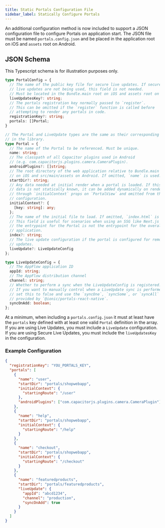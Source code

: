 ```yaml
---
title: Static Portals Configuration File
sidebar_label: Statically Configure Portals
---
```


An additional configuration method is now included to support a JSON configuration file to configure Portals on application start. The JSON file must be named `portals.config.json` and be placed in the application root on iOS and `assets` root on Android.

## JSON Schema

This Typescript schema is for illustration purposes only.

```typescript
type PortalConfig = {
  // The name of the public key file for secure live updates. If secure 
  // live updates are not being used, this field is not needed.
  // Must be located in the Bundle.main root on iOS and assets root on Android.
  liveUpdatesKey?: string;
  // The portals registration key normally passed to `register`.
  // This can be omitted if the `register` function is called before
  // attempting to render any portals in code.
  registrationKey?: string; 
  portals: []Portal;
}

// The Portal and LiveUpdate types are the same as their corresponding types
// in the library.
type Portal = {
  // The name of the Portal to be referenced. Must be unique.
  name: string;
  // The classpath of all Capacitor plugins used in Android
  // (e.g. com.capacitorjs.plugins.camera.CameraPlugin).
  androidPlugins?: []string;
  // The root directory of the web application relative to Bundle.main
  // on iOS and src/main/assets on Android. If omitted, `name` is used.
  startDir?: string;
  // Any data needed at initial render when a portal is loaded. If this
  // data is not statically known, it can be added dynamically on render
  // through `initialContext` props on `PortalView` and omitted from the
  // configuration.
  initialContext?: {
    [key: string]: any;
  };
  // The name of the initial file to load. If omitted, `index.html` is used.
  // This field is useful for scenarios when using an SSG like Next.js and
  // the entrypoint for the Portal is not the entrypoint for the overall
  // application.
  index?: string;
  // The live update configuration if the portal is configured for remote
  // updates.
  liveUpdate?: LiveUpdateConfig
};

type LiveUpdateConfig = {
  // The AppFlow application ID
  appId: string;
  // The AppFlow distribution channel
  channel: string;
  // Whether to perform a sync when the LiveUpdateConfig is registered.
  // If you want to manually control when a LiveUpdate sync is performed,
  // set this to false and use the `syncOne`, `syncSome`, or `syncAll` functions
  // provided by `@ionic/portals-react-native`.
  syncOnAdd: boolean;
};
```

At a minimum, when including a `portals.config.json` it must at least have the `portals` key defined with at least one valid `Portal` definition in the array. If you are using Live Updates, you must include a `LiveUpdate` configuration. If you are using Secure Live Updates, you must include the `liveUpdatesKey` in the configuration.

### Example Configuration

```json title=portals.config.json
{
  "registrationKey": "YOU_PORTALS_KEY",
  "portals": [
    {
      "name": "user",
      "startDir": "portals/shopwebapp",
      "initialContext": {
        "startingRoute": "/user"
      },
      "androidPlugins": ["com.capacitorjs.plugins.camera.CameraPlugin"]
    },
    {
      "name": "help",
      "startDir": "portals/shopwebapp",
      "initialContext": {
        "startingRoute": "/help"
      }
    },
    {
      "name": "checkout",
      "startDir": "portals/shopwebapp",
      "initialContext": {
        "startingRoute": "/checkout"
      }
    },
    {
      "name": "featuredproducts",
      "startDir": "portals/featuredproducts",
      "liveUpdate": {
        "appId": "abcd1234",
        "channel": "production",
        "syncOnAdd": true
      }
    }
  ]
}
```

